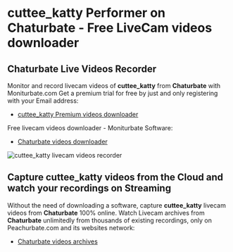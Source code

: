 # cuttee_katty Performer on Chaturbate - Free LiveCam videos downloader

## Chaturbate Live Videos Recorder

Monitor and record livecam videos of **cuttee_katty** from **Chaturbate** with Moniturbate.com
Get a premium trial for free by just and only registering with your Email address:
* [cuttee_katty Premium videos downloader](https://moniturbate.com/request-demo-licence-key.html)

Free livecam videos downloader - Moniturbate Software:
* [Chaturbate videos downloader](https://moniturbate.com/moniturbate-download-software.html)

![cuttee_katty livecam videos recorder](https://peachurnet.com/templates/moniturbate-software.png)


## Capture cuttee_katty videos from the Cloud and watch your recordings on Streaming

Without the need of downloading a software, capture **cuttee_katty** livecam videos from **Chaturbate** 100% online.
Watch Livecam archives from **Chaturbate** unlimitedly from thousands of existing recordings, only on Peachurbate.com and its websites network:
* [Chaturbate videos archives](https://peachurnet.com/)